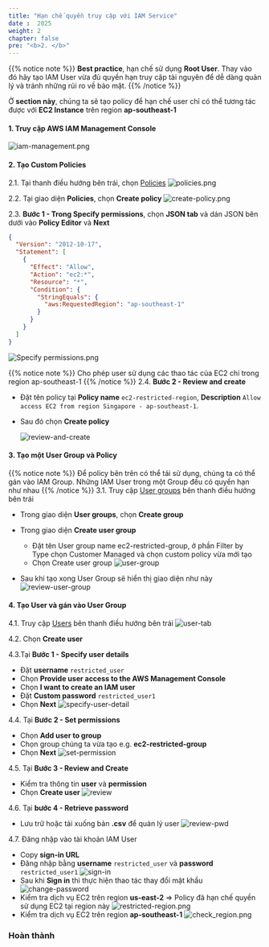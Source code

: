 ```yaml
---
title: "Hạn chế quyền truy cập với IAM Service"
date :  2025 
weight: 2
chapter: false
pre: "<b>2. </b>"
---
```


{{% notice note %}}
**Best practice**, hạn chế sử dụng **Root User**.
Thay vào đó hãy tạo IAM User vừa đủ quyền hạn truy cập tài nguyên để dễ dàng quản lý và tránh những rủi ro về bảo mật.
{{% /notice %}}


Ở **section này**,
chúng ta sẽ tạo policy để hạn chế user chỉ có thể tương tác được với **EC2 Instance** trên region **ap-southeast-1**

#### 1. Truy cập AWS IAM Management Console


![iam-management.png](/images/2-restrict-access/iam-management.png)

#### 2. Tạo Custom Policies
2.1. Tại thanh điều hướng bên trái, chọn
[Policies](https://us-east-1.console.aws.amazon.com/iam/home?region=ap-southeast-1#/policies)
![policies.png](/images/2-restrict-access/2.2.png)

2.2. Tại giao diện **Policies**, chọn **Create policy**
![create-policy.png](/images/2-restrict-access/2.3.png)

2.3. **Bước 1 - Trong Specify permissions**, chọn **JSON tab** và dán JSON bên dưới vào **Policy Editor** và **Next**
```json
{
  "Version": "2012-10-17",
  "Statement": [
    {
      "Effect": "Allow",
      "Action": "ec2:*",
      "Resource": "*",
      "Condition": {
        "StringEquals": {
          "aws:RequestedRegion": "ap-southeast-1"
        }
      }
    }
  ]
}
```
![Specify permissions.png](/images/2-restrict-access/2.4.png)

{{% notice note %}}
Cho phép user sử dụng các thao tác của EC2 chỉ trong region ap-southeast-1
{{% /notice %}}
2.4. **Bước 2 - Review and create**
- Đặt tên policy tại **Policy name** `ec2-restricted-region`, **Description** `Allow access EC2 from region Singapore - ap-southeast-1`.
- Sau đó chọn **Create policy**


    ![review-and-create](/images/2-restrict-access/2.5.png)


#### 3. Tạo một User Group và Policy
{{% notice note %}}
Để policy bên trên có thể tái sử dụng, chúng ta có thể gán vào IAM Group. Những IAM User trong một Group đều có quyền hạn
như nhau
{{% /notice %}}
3.1. Truy cập [User groups](https://us-east-1.console.aws.amazon.com/iam/home?region=ap-southeast-1#/groups) bên thanh điều hướng bên trái
 - Trong giao diện **User groups**, chọn **Create group**
 - Trong giao diện **Create user group**
    - Đặt tên User group name ec2-restricted-group, ở phần Filter by Type chọn Customer Managed và chọn custom policy vừa mới tạo
    - Chọn Create user group
![user-group](/images/2-restrict-access/2.6.png)

- Sau khi tạo xong User Group sẽ hiển thị giao diện như này
  ![review-user-group](/images/2-restrict-access/2.7.png)

#### 4. Tạo User và gán vào User Group
4.1. Truy cập [Users](https://us-east-1.console.aws.amazon.com/iam/home?region=ap-southeast-1#/users) bên thanh điều hướng bên trái
![user-tab](/images/2-restrict-access/2.9.png)

4.2. Chọn **Create user**

4.3.Tại **Bước 1 - Specify user details**
- Đặt **username** `restricted_user`
- Chọn **Provide user access to the AWS Management Console**
- Chọn **I want to create an IAM user**
- Đặt **Custom password** `restricted_user1`
- Chọn **Next**
![specify-user-detail](/images/2-restrict-access/2.9.png)

4.4. Tại **Bước 2 - Set permissions**
- Chọn **Add user to group**
- Chọn group chúng ta vừa tạo e.g. **ec2-restricted-group**
- Chọn **Next**
![set-permission](/images/2-restrict-access/set-permission.png)

4.5. Tại **Bước 3 - Review and Create**

- Kiểm tra thông tin **user** và **permission**
- Chọn **Create user**
![review](/images/2-restrict-access/review.png)


4.6. Tại **bước 4 - Retrieve password**
- Lưu trữ hoặc tải xuống bản **.csv** để quản lý user
![review-pwd](/images/2-restrict-access/review-pwd.png)

4.7. Đăng nhập vào tài khoản IAM User
- Copy **sign-in URL**
- Đăng nhập bằng **username** `restricted_user` và **password** `restricted_user1`
  ![sign-in](/images/2-restrict-access/sigin.png)
- Sau khi **Sign in** thì thực hiện thao tác thay đổi mật khẩu
  ![change-password](/images/2-restrict-access/change-password.png)
- Kiểm tra dịch vụ EC2 trên region **us-east-2** => Policy đã hạn chế quyền sử dụng EC2 tại region này
  ![restricted-region.png](/images/2-restrict-access/restricted-region.png)
- Kiểm tra dịch vụ EC2 trên region **ap-southeast-1**
  ![check_region.png](/images/2-restrict-access/check_region.png)

### **Hoàn thành**
